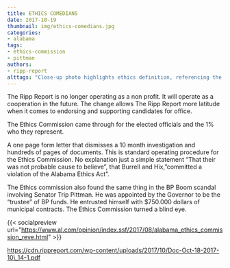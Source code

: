 ```yaml
---
title: ETHICS COMEDIANS
date: 2017-10-19
thumbnail: img/ethics-comedians.jpg
categories:
- alabama
tags:
- ethics-commission
- pittman
authors:
- ripp-report
alttags: "Close-up photo highlights ethics definition, referencing the Ethics Commission’s dismissal of an investigation"
---
```

The Ripp Report is no longer operating as a non profit. It will operate as a cooperation in the future. The change allows The Ripp Report more latitude when it comes to endorsing and supporting candidates for office.

The Ethics Commission came through for the elected officials and the 1% who they represent.

A one page form letter that dismisses a 10 month investigation and hundreds of pages of documents. This is standard operating procedure for the Ethics Commission. No explanation just a simple statement “That their was not probable cause to believe”, that Burrell and Hix,”committed a violation of the Alabama Ethics Act”.

The Ethics commission also found the same thing in the BP Boom scandal involving Senator Trip Pittman. He was appointed by the Governor to be the “trustee” of BP funds. He entrusted himself with $750.000 dollars of municipal contracts. The Ethics Commission turned a blind eye.

{{< socialpreview url="https://www.al.com/opinion/index.ssf/2017/08/alabama_ethics_commission_reve.html" >}}

https://cdn.rippreport.com/wp-content/uploads/2017/10/Doc-Oct-18-2017-10\_14-1.pdf
